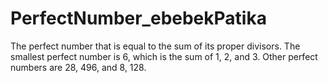 # PerfectNumber_ebebekPatika
The perfect number that is equal to the sum of its proper divisors.
The smallest perfect number is 6, which is the sum of 1, 2, and 3.
Other perfect numbers are 28, 496, and 8, 128.
